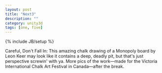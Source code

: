 ```yaml
---
layout: post
title: "Next3"
description: ""
category: unity3d
tags: [one, five]
---
```

{% include JB/setup %}

Careful, Don't Fall In: This amazing chalk drawing of a Monopoly board by Leon Keer may look like it contains a deep, deadly pit, but that's just perspective screwin' with ya. More pics of the work—made for the Victoria International Chalk Art Festival in Canada—after the break.